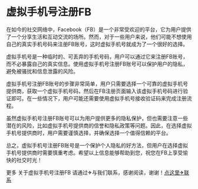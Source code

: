 # 虚拟手机号注册FB

在如今的社交网络中，Facebook（FB）是一个非常受欢迎的平台，它为用户提供了一个分享生活和互动交流的场所。然而，对于一些用户来说，他们可能不想使用自己的真实手机号码来注册FB账号，这时虚拟手机号就成为了一个很好的选择。

虚拟手机号是一种临时的、可丢弃的手机号码，用户可以通过它来注册FB账号，而不必暴露自己的真实信息。使用虚拟手机号注册FB账号可以保护用户的隐私，避免被骚扰和信息泄露的风险。

虚拟手机号注册FB账号的步骤非常简单，用户只需要选择一个可靠的虚拟手机号提供商，获取一个虚拟手机号码，然后在FB注册页面输入该虚拟手机号码进行验证即可。在一些情况下，用户可能还需要使用虚拟手机号接收验证码来完成注册流程。

虽然虚拟手机号注册FB账号可以为用户提供更多的隐私保护，但也需要注意一些潜在的风险，比如虚拟手机号提供商的信誉和隐私政策等问题。因此，在选择虚拟手机号提供商时，用户需要谨慎选择，并确保选择一个值得信赖的平台。

总之，虚拟手机号注册FB账号是一个保护个人隐私的好方法，但用户在选择虚拟手机号提供商时需要慎重考虑。希望以上信息能够帮助到您，祝您在FB上享受愉快的社交时光！

更多 关于虚拟手机号注册FB 请通过✈与我们联系，感谢阅读，谢谢！[点这里✈联系](https://ww.k02.cc)